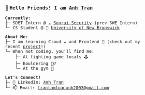 <h3>🐻 <samp>Hello Friends! I am <ins>Anh Tran</ins></samp></h3>

<p>
  <samp>
    <b>Currently:</b><br>
├─ SDET Intern @ ☁️ <a href="https://sonraisecurity.com/">Sonrai Security</a> (prev SWE Intern)<br>
└─ CS Student @ 🦫 <a href="https://www.unb.ca/">University of New Brunswick</a>
  </samp>
</p>

<p>
  <samp>
    <b>About Me:</b><br>
    ├─ I am learning Cloud ☁️ and Frontend 🎨 (check out my recent <a href="https://kumathy.github.io/react-projects/quizzical/">project</a>!) <br>
    └─ When not coding, you'll find me: <br>
    &nbsp;&nbsp;&nbsp;&nbsp;├─ At fighting game locals 🕹️ <br>
    &nbsp;&nbsp;&nbsp;&nbsp;├─ Bouldering 🧗‍♂️<br>
    &nbsp;&nbsp;&nbsp;&nbsp;└─ At the gym 💪<br>
  </samp>
</p>

<p>
  <samp>
    <b>Let's Connect!</b><br>
    ├─ 💼 LinkedIn: <a href="https://www.linkedin.com/in/kumathy">Anh Tran</a><br>
    └─ 📫 Email: <a href="mailto:tranlamtuananh2003@gmail.com">tranlamtuananh2003@gmail.com</a><br>
  </samp>
</p>

